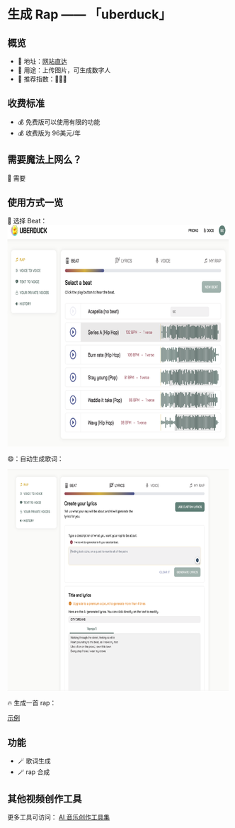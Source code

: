 # 生成 Rap —— 「uberduck」

##  概览
- 👋 地址：[网站直达](https://app.uberduck.ai/rap#beat)
- 🔧 用途：上传图片，可生成数字人
- 👯 推荐指数：🌟🌟🌟

##  收费标准
- 💰 免费版可以使用有限的功能
- 💰 收费版为 96美元/年

##  需要魔法上网么？
🙅 需要

##  使用方式一览
👀 选择 Beat：
<img src="/imgs/uber_image.png" width="500" height="500"/>

😄：自动生成歌词：


<img src="/imgs/uber_image-1.png" width="500" height="500"/>

🔥 生成一首 rap：

[示例](https://app.uberduck.ai/rap/song/51f21472-3ead-4c9a-86db-59954882c2f2)


##  功能
- 🪄 歌词生成
- 🪄 rap 合成

## 其他视频创作工具
更多工具可访问： [AI 音乐创作工具集](https://ai-bot.cn/favorites/ai-audio-tools/)
